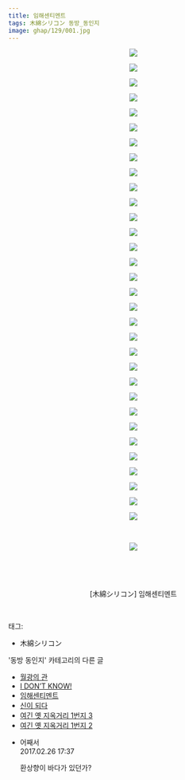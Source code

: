 ```yaml
---
title: 임해센티멘트
tags: 木綿シリコン 동방_동인지
image: ghap/129/001.jpg
---
```

<div class="article">
<p style="text-align: center; clear: none; float: none;"><img src="{{ site.nasurl }}/ghap/129/001.jpg"/></p>
<p style="text-align: center; clear: none; float: none;"><img src="{{ site.nasurl }}/ghap/129/002.jpg"/></p>
<p style="text-align: center; clear: none; float: none;"><img src="{{ site.nasurl }}/ghap/129/003.jpg"/></p>
<p style="text-align: center; clear: none; float: none;"><img src="{{ site.nasurl }}/ghap/129/004.jpg"/></p>
<p style="text-align: center; clear: none; float: none;"><img src="{{ site.nasurl }}/ghap/129/005.jpg"/></p>
<p style="text-align: center; clear: none; float: none;"><img src="{{ site.nasurl }}/ghap/129/006.jpg"/></p>
<p style="text-align: center; clear: none; float: none;"><img src="{{ site.nasurl }}/ghap/129/007.jpg"/></p>
<p style="text-align: center; clear: none; float: none;"><img src="{{ site.nasurl }}/ghap/129/008.jpg"/></p>
<p style="text-align: center; clear: none; float: none;"><img src="{{ site.nasurl }}/ghap/129/009.jpg"/></p>
<p style="text-align: center; clear: none; float: none;"><img src="{{ site.nasurl }}/ghap/129/010.jpg"/></p>
<p style="text-align: center; clear: none; float: none;"><img src="{{ site.nasurl }}/ghap/129/011.jpg"/></p>
<p style="text-align: center; clear: none; float: none;"><img src="{{ site.nasurl }}/ghap/129/012.jpg"/></p>
<p style="text-align: center; clear: none; float: none;"><img src="{{ site.nasurl }}/ghap/129/013.jpg"/></p>
<p style="text-align: center; clear: none; float: none;"><img src="{{ site.nasurl }}/ghap/129/014.jpg"/></p>
<p style="text-align: center; clear: none; float: none;"><img src="{{ site.nasurl }}/ghap/129/015.jpg"/></p>
<p style="text-align: center; clear: none; float: none;"><img src="{{ site.nasurl }}/ghap/129/016.jpg"/></p>
<p style="text-align: center; clear: none; float: none;"><img src="{{ site.nasurl }}/ghap/129/017.jpg"/></p>
<p style="text-align: center; clear: none; float: none;"><img src="{{ site.nasurl }}/ghap/129/018.jpg"/></p>
<p style="text-align: center; clear: none; float: none;"><img src="{{ site.nasurl }}/ghap/129/019.jpg"/></p>
<p style="text-align: center; clear: none; float: none;"><img src="{{ site.nasurl }}/ghap/129/020.jpg"/></p>
<p style="text-align: center; clear: none; float: none;"><img src="{{ site.nasurl }}/ghap/129/021.jpg"/></p>
<p style="text-align: center; clear: none; float: none;"><img src="{{ site.nasurl }}/ghap/129/022.jpg"/></p>
<p style="text-align: center; clear: none; float: none;"><img src="{{ site.nasurl }}/ghap/129/023.jpg"/></p>
<p style="text-align: center; clear: none; float: none;"><img src="{{ site.nasurl }}/ghap/129/024.jpg"/></p>
<p style="text-align: center; clear: none; float: none;"><img src="{{ site.nasurl }}/ghap/129/025.jpg"/></p>
<p style="text-align: center; clear: none; float: none;"><img src="{{ site.nasurl }}/ghap/129/026.jpg"/></p>
<p style="text-align: center; clear: none; float: none;"><img src="{{ site.nasurl }}/ghap/129/027.jpg"/></p>
<p style="text-align: center; clear: none; float: none;"><img src="{{ site.nasurl }}/ghap/129/028.jpg"/></p>
<p style="text-align: center; clear: none; float: none;"><img src="{{ site.nasurl }}/ghap/129/029.jpg"/></p>
<p style="text-align: center; clear: none; float: none;"><img src="{{ site.nasurl }}/ghap/129/030.jpg"/></p>
<p style="text-align: center; clear: none; float: none;"><img src="{{ site.nasurl }}/ghap/129/031.jpg"/></p>
<p style="text-align: center; clear: none; float: none;"><img src="{{ site.nasurl }}/ghap/129/032.jpg"/></p>
<p style="text-align: center; clear: none; float: none;"><br/></p>
<p style="text-align: center; clear: none; float: none;"><img src="{{ site.nasurl }}/ghap/129/033.jpg"/></p>
<p style="text-align: center; clear: none; float: none;"><br/></p>
<p style="text-align: center; clear: none; float: none;"><br/></p>
<p style="text-align: center; clear: none; float: none;">[木綿シリコン] 임해센티멘트</p>
<p><br/></p>
</div><div class="tagTrail">
<p>태그: </p>
<ul>
<li>木綿シリコン</li>
</ul>
</div><div class="another">
<p>'동방 동인지' 카테고리의 다른 글</p>
<ul>
<li><a href="/2016-06-18-ghap_131">월광의 관</a></li>
<li><a href="/2016-06-18-ghap_130">I DON’T KNOW!</a></li>
<li><a href="/2016-06-18-ghap_129">임해센티멘트</a></li>
<li><a href="/2016-06-18-ghap_128">신이 되다</a></li>
<li><a href="/2016-06-18-ghap_127">여긴 옛 지옥거리 1번지 3</a></li>
<li><a href="/2016-06-18-ghap_126">여긴 옛 지옥거리 1번지 2</a></li>
</ul>
</div><div class="cb_module cb_fluid">
<div class="cb_wrt cb_profile">
<div class="comment">
<ul>
<li class="cb_thumb_off" id="comment14925921">
<div class="cb_comment_area">
<div class="cb_info_area">
<div class="cb_section">
<span class="cb_nick_name">어째서</span>
</div>
<div class="cb_section">
<span class="cb_date">2017.02.26 17:37 </span>
</div>
</div>
<div class="cb_dsc_comment">
<p class="cb_dsc">
											환상향이 바다가 있던가?
										</p>
</div>
</div></li>
</ul>
</div>
</div><!-- commentList close -->
</div>